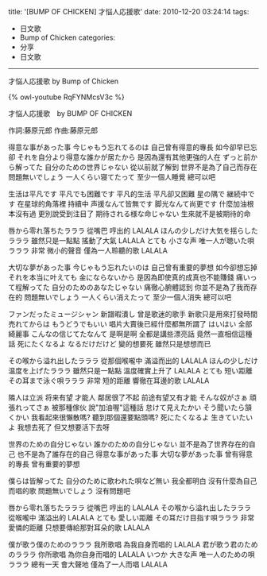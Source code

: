 title: '[BUMP OF CHICKEN] 才悩人応援歌'
date: 2010-12-20 03:24:14
tags:
- 日文歌
- Bump of Chicken
categories:
- 分享
- 日文歌
---

才悩人応援歌 by Bump of Chicken

{% owl-youtube RqFYNMcsV3c %}

<!-- more -->

才悩人応援歌　by BUMP OF CHICKEN<orbital period>

作詞:藤原元郎
作曲:藤原元郎

得意な事があった事  今じゃもう忘れてるのは
自己曾有得意的專長  如今卻早已忘卻
それを自分より得意な誰かが居たから
是因為還有其他更強的人在
ずっと前から解ってた  自分のための世界じゃない
從以前就了解到  世界不是為了自己而存在
問題無いでしょう  一人くらい寝てたって
至少一個人睡覺  總可以吧

生活は平凡です  平凡でも困難です
平凡的生活  平凡卻又困難
星の隅で  継続中です
在星球的角落裡  持續中
声援なんて皆無です  脚光なんて尚更です
什麼加油根本沒有過  更別說受到注目了
期待される様な命じゃない
生來就不是被期待的命

唇から零れ落ちたラララ
從嘴巴  哼出的  LALALA
ほんの少しだけ大気を揺らしたラララ
雖然只是一點點  搖動了大氣  LALALA
とても  小さな声  唯一人が聴いた唄ラララ
非常  微小的聲音  僅為一人聆聽的歌  LALALA

大切な夢があった事  今じゃもう忘れたいのは
自己曾有重要的夢想  如今卻想忘掉
それを本当に叶えても  金にならないから
是因為即使真的成真也不能賺錢
痛いって程解ってた  自分のためのあなたじゃない
痛徹心腑體認到  你並不是為了我而存在的
問題無いでしょう  一人くらい消えたって
至少一個人消失  總可以吧

ファンだったミュージシャン  新譜暇潰し
曾是歌迷的歌手  新歌只是用來打發時間
売れてからは  もうどうでもいい
唱片大賣後已經什麼都無所謂了
はいはい  全部綺麗事  こんなの信じてたなんて
是啊是啊  全都是講些漂亮話  竟然一直相信這種話
死にたくなるよ  なるだけだけど
變的想要死  雖然只是想想而已

その喉から溢れ出したラララ
從那個喉嚨中  滿溢而出的  LALALA
ほんの少しだけ温度を上げたラララ
雖然只是一點點  溫度確實上升了  LALALA
とても  短い距離  その耳まで泳ぐ唄ラララ
非常  短的距離  響徹在耳邊的歌  LALALA

隣人は立派  将来有望  才能人
鄰居很了不起  前途有望又有才能
そんな奴がさぁ  頑張れってさぁ
被那種傢伙  說"加油喔"這種話
怠けて見えたかい  そう聞いたら頷くかい
我看起來很懶散嗎?  聽到那個還要點頭嗎?
死にたくなるよ   生きていたいよ
我想去死了  但又想要活下去呀

世界のための自分じゃない  誰かのための自分じゃない
並不是為了世界存在的自己  也不是為了誰存在的自己
得意な事があった事  大切な夢があった事
曾有得意的專長  曾有重要的夢想

僕らは皆解ってた   自分のために歌われた唄など無い
我全都明白  沒有什麼為自己而唱的歌
問題無いでしょう
沒有問題吧

唇から零れ落ちたラララ
從嘴巴  哼出的  LALALA
その喉から溢れ出したラララ
從喉嚨中  滿溢出的  LALALA
とても  愛しい距離  その耳だけ目指す唄ラララ
非常  愛憐的距離  只想要傳給那對耳朵的歌  LALALA

僕が歌う僕のためのラララ
我所歌唱  為我自身而唱的  LALALA
君が歌う君のためのラララ
你所歌唱  為你自身而唱的  LALALA
いつか  大きな声  唯一人のための唄ラララ
總有一天  會大聲地  僅為了一人而唱  LALALA